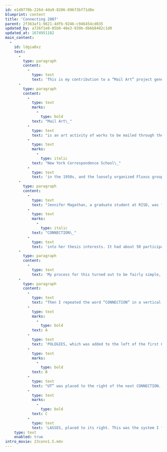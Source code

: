 ```yaml
---
id: e1d0770b-226d-4da9-8206-896f3bf71d8e
blueprint: content
title: 'Connecting 2007'
parent: 2f363af1-9821-4dfb-924b-c946454cd035
updated_by: a726f1e0-85b0-48e3-939b-db6b8482c1d0
updated_at: 1674951182
main_content:
  -
    id: ldgia8xz
    text:
      -
        type: paragraph
        content:
          -
            type: text
            text: 'This is my contribution to a “Mail Art” project generated by Jennifer Magathan in 2007.'
      -
        type: paragraph
        content:
          -
            type: text
            marks:
              -
                type: bold
            text: "Mail Art\_"
          -
            type: text
            text: "is an art activity of works to be mailed through the postal service. Ray Johnson started some of this via his\_"
          -
            type: text
            marks:
              -
                type: italic
            text: "New York Correspondence School\_"
          -
            type: text
            text: 'in the 1950s, and the loosely organized Fluxus group (Ray became part of) also produced works this way as a, avant-garde art activity in the 1960s. Since then Mail Art developed into a global movement which continues today.'
      -
        type: paragraph
        content:
          -
            type: text
            text: "Jennifer Magathan, a graduate student at RISD, was fascinated with this way of working and communicating. So she decided to incorporate a project titled\_"
          -
            type: text
            marks:
              -
                type: italic
            text: "CONNECTION\_"
          -
            type: text
            text: 'into her thesis interests. It had about 50 participants, and this was my contribution.'
      -
        type: paragraph
        content:
          -
            type: text
            text: 'My process for this turned out to be fairly simple, but is not untypical of my general approach to art/poetry. I took Jennifer’s original email, and marked the first word stating with the letter “A” (= Apologies); then continued to look for the next word starting with “B” (= but); then the next word starting with “C” (= classes); and proceeded that way until the letter “J”, being the last word on the letter. To get the next letters I started again from the top of the email with the letter “K”— and proceeded to continue this process to loop through the letter until I found all letters and the respective words.'
      -
        type: paragraph
        content:
          -
            type: text
            text: "Then I repeated the word “CONNECTION” in a vertical format 26 times (= the 26 letters of the alphabet), and proceeded to add the words found in the email to the column’s left or right sides. The first word was\_"
          -
            type: text
            marks:
              -
                type: bold
            text: A
          -
            type: text
            text: 'POLOGIES, which was added to the left of the first CONNECTION. The next word “'
          -
            type: text
            marks:
              -
                type: bold
            text: B
          -
            type: text
            text: "UT” was placed to the right of the next CONNECTION. Then that same word was placed to the left of the next CONNECTION, and to it's right was placed the next word alphabetically,\_"
          -
            type: text
            marks:
              -
                type: bold
            text: C
          -
            type: text
            text: 'LASSES, placed to its right. This was the system I followed, until all the words were placed, alphabetically ending with the word APOLOGIES.'
    type: text
    enabled: true
intro_movie: 23conn1.5.m4v
---
```

